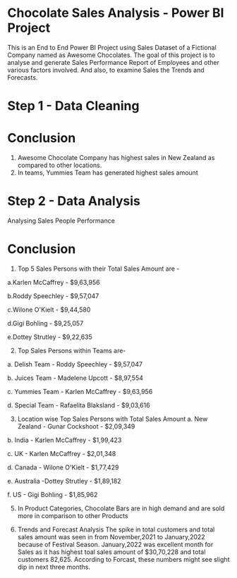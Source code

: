 # Chocolate Sales Analysis - Power BI Project
This is an End to End Power BI Project using Sales Dataset of a Fictional Company named as Awesome Chocolates. The goal of this project is to analyse and generate Sales Performance Report of Employees and other various factors involved. And also, to examine Sales the Trends and Forecasts. 
# Step 1 - Data Cleaning
# Conclusion
1. Awesome Chocolate Company has highest sales in New Zealand as compared to other locations.
2. In teams, Yummies Team has generated highest sales amount

# Step 2 - Data Analysis
Analysing Sales People Performance
# Conclusion
1. Top 5 Sales Persons with their Total Sales Amount are -

  a.Karlen McCaffrey - $9,63,956
  
  b.Roddy Speechley - $9,57,047
  
  c.Wilone O'Kielt - $9,44,580
  
  d.Gigi Bohling - $9,25,057
  
  e.Dottey Strutley - $9,22,635 

2. Top Sales Persons within Teams are-
 
  a. Delish Team - Roddy Speechley - $9,57,047
  
  b. Juices Team - Madelene Upcott - $8,97,554
  
  c. Yummies Team - Karlen McCaffrey - $9,63,956
  
  d. Special Team - Rafaelita Blaksland - $9,03,616

3. Location wise Top Sales Persons with Total Sales Amount
  a. New Zealand - Gunar Cockshoot - $2,09,349

  b. India - Karlen McCaffrey - $1,99,423
  
  c. UK - Karlen McCaffrey - $2,01,348
  
  d. Canada - Wilone O'Kielt - $1,77,429
  
  e. Australia -Dottey Strutley - $1,89,182
  
  f. US - Gigi Bohling - $1,85,962

5. In Product Categories, Chocolate Bars are in high demand and are sold more in comparison to other Products

6. Trends and Forecast Analysis
The spike in total customers and total sales amount was seen in from November,2021 to January,2022 because of Festival Season. January,2022 was excellent month for Sales as it has highest toal sales amount of $30,70,228 and total customers 82,625. According to Forcast, these numbers might see slight dip in next three months.
 




 
